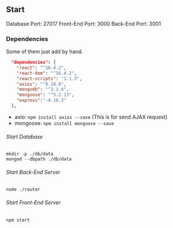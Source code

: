 ## Start
Database Port: 27017
Front-End Port: 3000
Back-End Port: 3001

### Dependencies
Some of them just add by hand.
```json
  "dependencies": {
    "react": "^16.4.2",
    "react-dom": "^16.4.2",
    "react-scripts": "1.1.5",
    "axios": "^0.18.0",
    "mongodb": "^3.1.4",
    "mongoose": "^5.2.13",
    "express":"~4.16.3"
  },
```
* axio: `npm install axios --save` (This is for send AJAX request)
* mongoose: `npm install mongoose --save`

###### Start Database
```
mkdir -p ./db/data
mongod --dbpath ./db/data 
```
###### Start Back-End Server
`node ./router`
###### Start Front-End Server
`npm start`


